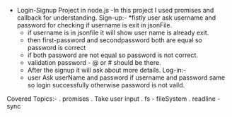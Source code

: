 * Login-Signup Project in node.js
-In this project I used promises and callback for understanding.
 Sign-up:-
  *fistly user ask username and password for checking if username is exit in jsonFile.
  * if username is in jsonfile it will show user name is already exit.
  * then first-password and secondpassword both are equal so password is correct 
  * if both password are not equal so password is not correct.
  * validation password - @ or # should be there.
  * After the signup it will ask about more details.
Log-in:-
  * user Ask userName and password if username and password same so login successfully otherwise password is not vaild.
  
 Covered Topics:-
  . promises
  . Take user input 
  . fs - fileSystem
  . readline -sync 
